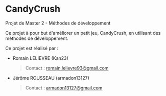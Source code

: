 # CandyCrush

Projet de Master 2 - Méthodes de développement

Ce projet à pour but d'améliorer un petit jeu, CandyCrush, en utilisant des méthodes de développement.

Ce projet est réalisé par : 
* Romain LELIEVRE (Kan23)

    > Contact : romain.lelievre93@gmail.com 
* Jérôme ROUSSEAU (armadon13127)

    > Contact : armadon13127@gmail.com 

